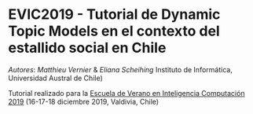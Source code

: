 # EVIC2019 - Tutorial de Dynamic Topic Models en el contexto del estallido social en Chile

*Autores*: _Matthieu Vernier_ & _Eliana Scheihing_ Instituto de Informática, Universidad Austral de Chile)

Tutorial realizado para la [Escuela de Verano en Inteligencia Computación 2019](http://evic2019.inf.uach.cl/) (16-17-18 diciembre 2019, Valdivia, Chile)





